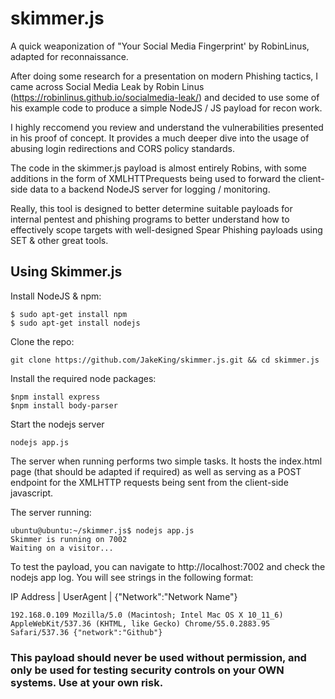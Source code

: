 # skimmer.js
A quick weaponization of "Your Social Media Fingerprint' by RobinLinus, adapted for reconnaissance.

After doing some research for a presentation on modern Phishing tactics, I came across Social Media Leak by Robin Linus (https://robinlinus.github.io/socialmedia-leak/) and decided to use some of his example code to produce a simple NodeJS / JS payload for recon work.

I highly reccomend you review and understand the vulnerabilities presented in his proof of concept. It provides a much deeper dive into the usage of abusing login redirections and CORS policy standards.

The code in the skimmer.js payload is almost entirely Robins, with some additions in the form of XMLHTTPrequests being used to forward the client-side data to a backend NodeJS server for logging / monitoring.

Really, this tool is designed to better determine suitable payloads for internal pentest and phishing programs to better understand how to effectively scope targets with well-designed Spear Phishing payloads using SET & other great tools.


## Using Skimmer.js

Install NodeJS & npm:

```
$ sudo apt-get install npm
$ sudo apt-get install nodejs
```


Clone the repo:

`git clone https://github.com/JakeKing/skimmer.js.git && cd skimmer.js`

Install the required node packages:

```
$npm install express
$npm install body-parser
```

Start the nodejs server

`nodejs app.js`

The server when running performs two simple tasks. It hosts the index.html page (that should be adapted if required) as well as serving as a POST endpoint for the XMLHTTP requests being sent from the client-side javascript.

The server running:

```{r, engine='bash', count_lines}
ubuntu@ubuntu:~/skimmer.js$ nodejs app.js
Skimmer is running on 7002
Waiting on a visitor...
```

To test the payload, you can navigate to http://localhost:7002 and check the nodejs app log. You will see strings in the following format:

IP Address | UserAgent | {"Network":"Network Name"}

```
192.168.0.109 Mozilla/5.0 (Macintosh; Intel Mac OS X 10_11_6) AppleWebKit/537.36 (KHTML, like Gecko) Chrome/55.0.2883.95 Safari/537.36 {"network":"Github"}
```

### This payload should never be used without permission, and only be used for testing security controls on your OWN systems. Use at your own risk.
